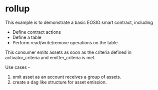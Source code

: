 # rollup

This example is to demonstrate a basic EOSIO smart contract, including

- Define contract actions
- Define a table
- Perform read/write/remove operations on the table

This consumer emits assets as soon as the criteria defined in activator_criteria and emitter_criteria is met.

Use cases -
1) emit asset as an account receives a group of assets.
2) create a dag like structure for asset emission. 
